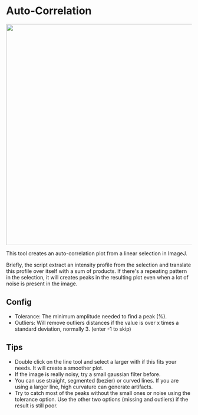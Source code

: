 # Auto-Correlation
<img src="https://github.com/alexandrebastien/ImageJ-Script-Collection/assets/699288/9f1e6b2a-2cfc-4556-bb33-d3d42be68167" width="600">

This tool creates an auto-correlation plot from a linear selection in ImageJ.

Briefly, the script extract an intensity profile from the selection and translate this profile over itself with a sum of products. If there's a repeating pattern in the selection, it will creates peaks in the resulting plot even when a lot of noise is present in the image.

## Config
- Tolerance: The minimum amplitude needed to find a peak (%).
- Outliers: Will remove outliers distances if the value is over x times a standard deviation, normally 3. (enter -1 to skip)

## Tips
- Double click on the line tool and select a larger with if this fits your needs. It will create a smoother plot.
- If the image is really noisy, try a small gaussian filter before.
- You can use straight, segmented (bezier) or curved lines. If you are using a larger line, high curvature can generate artifacts.
- Try to catch most of the peaks without the small ones or noise using the tolerance option. Use the other two options (missing and outliers) if the result is still poor.
